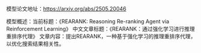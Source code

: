 模型论文地址：https://arxiv.org/abs/2505.20046

模型概述：当前标题：《REARANK: Reasoning Re-ranking Agent via Reinforcement Learning》
中文文章标题：《REARANK：通过强化学习进行推理重排序代理》
文章内容：提出REARANK，一种基于强化学习的推理重排序代理，以优化搜索结果相关性。

